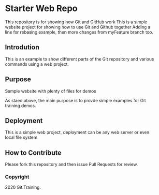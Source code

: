# Starter Web Repo

This repository is for showing how Git and GitHub work
This is a simple website project for showing how to use Git and Github together
Adding a line for rebasing example, then more changes from myFeature branch too.
## Introdution

This is an example to show different parts of the Git repository and various commands using
a web project.
  
## Purpose

Sample website with plenty of files for demos

As staed above, the main purpose is to
provde simple examples for Git training demos.

## Deployment

This is a simple web project, deployment can be any web server
or even local file system.

## How to Contribute

Please fork this repository and then issue Pull Requests for
review.

### Copyright

2020 Git.Training.